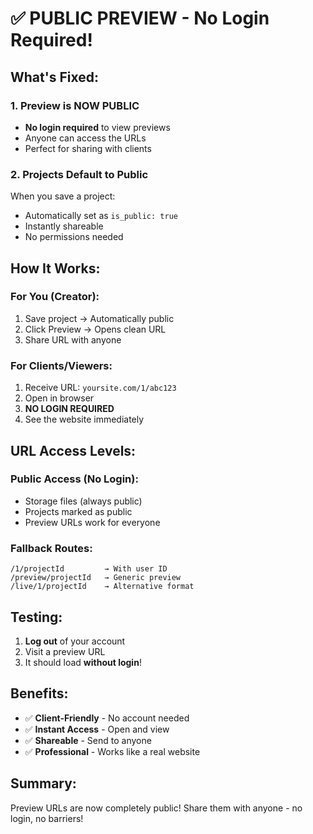 # ✅ PUBLIC PREVIEW - No Login Required!

## What's Fixed:

### 1. **Preview is NOW PUBLIC**
- **No login required** to view previews
- Anyone can access the URLs
- Perfect for sharing with clients

### 2. **Projects Default to Public**
When you save a project:
- Automatically set as `is_public: true`
- Instantly shareable
- No permissions needed

## How It Works:

### **For You (Creator):**
1. Save project → Automatically public
2. Click Preview → Opens clean URL
3. Share URL with anyone

### **For Clients/Viewers:**
1. Receive URL: `yoursite.com/1/abc123`
2. Open in browser
3. **NO LOGIN REQUIRED**
4. See the website immediately

## URL Access Levels:

### **Public Access (No Login):**
- Storage files (always public)
- Projects marked as public
- Preview URLs work for everyone

### **Fallback Routes:**
```
/1/projectId         → With user ID
/preview/projectId   → Generic preview
/live/1/projectId    → Alternative format
```

## Testing:
1. **Log out** of your account
2. Visit a preview URL
3. It should load **without login**!

## Benefits:
- ✅ **Client-Friendly** - No account needed
- ✅ **Instant Access** - Open and view
- ✅ **Shareable** - Send to anyone
- ✅ **Professional** - Works like a real website

## Summary:
Preview URLs are now completely public! Share them with anyone - no login, no barriers!
